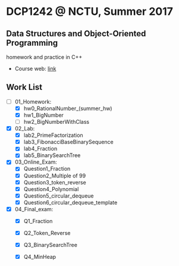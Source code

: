 # DCP1242 @ NCTU, Summer 2017
## Data Structures and Object-Oriented Programming
homework and practice in C++

* Course web: [link](https://summercourse.nctu.edu.tw/SYS_CrsOutLineEditShow.aspx?Acy=105&Sem=X&classNo=1024) 


## Work List

- [ ] 01_Homework:    
    - [x] hw0_RationalNumber_(summer_hw)
    - [x] hw1_BigNumber
    - [ ] hw2_BigNumberWithClass
- [x] 02_Lab:    
    - [x] lab2_PrimeFactorization
    - [x] lab3_FibonacciBaseBinarySequence
    - [x] lab4_Fraction
    - [x] lab5_BinarySearchTree
- [x] 03_Online_Exam:    
    - [x] Question1_Fraction
    - [x] Question2_Multiple of 99
    - [x] Question3_token_reverse
    - [x] Question4_Polynomial
    - [x] Question5_circular_dequeue
    - [x] Question6_circular_dequeue_template
- [x] 04_Final_exam:    
    - [x] Q1_Fraction
    - [x] Q2_Token_Reverse
    - [x] Q3_BinarySearchTree
    - [x] Q4_MinHeap
    
    
